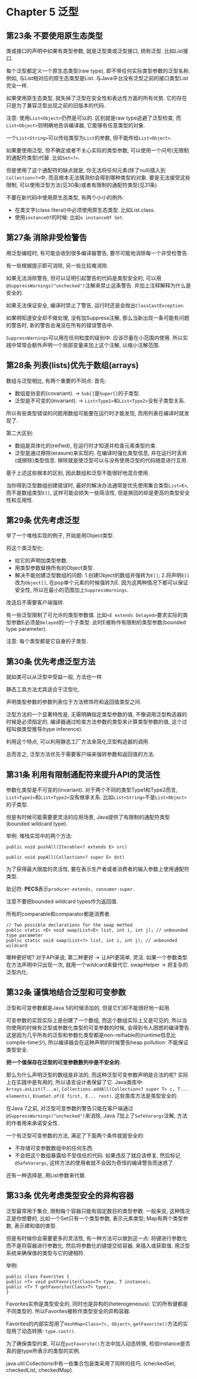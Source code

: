 # Chapter 5 泛型

## 第23条 不要使用原生态类型
类或接口的声明中如果有类型参数, 就是泛型类或泛型接口, 统称泛型.
比如List<E>接口.

每个泛型都定义一个原生态类型(raw type), 即不带任何实际类型参数的泛型名称. 
例如, 与List<E>相对应的原生态类型是List. 与Java平台没有泛型之前的接口类型List完全一样.

如果使用原生态类型, 就失掉了泛型在安全性和表达性方面的所有优势. 它的存在只是为了兼容泛型出现之前的旧版本的代码.

注意: 使用`List<Object>`仍然是可以的.
区别就是raw type逃避了泛型检查, 而`List<Object>`则明确地告诉编译器, 它能够有任意类型的对象. 

一个`List<String>`可以传给类型为`List`的参数, 但不能传给`List<Object>`.

如果要使用泛型, 但不确定或者不关心实际的类型参数, 可以使用一个问号(无限制的通配符类型)代替. 比如`Set<?>`.

但是使用了这个通配符的缺点就是, 你无法将任何元素(除了null)插入到`Collection<?>`中, 而且根本无法猜测你会得到哪种类型的对象. 
要是无法接受这些限制, 可以使用泛型方法(见30条)或者有限制的通配符类型(见31条).

不要在新代码中使用原生态类型, 有两个小小的例外:
* 在类文字(class literal)中必须使用原生态类型. 比如List.class.
* 使用`instanceOf`的时候: 比如`o instanceOf Set`.


## 第27条 消除非受检警告
用泛型编程时, 有可能会收到很多编译器警告, 要尽可能地消除每一个非受检警告.

有一些根据提示即可消除, 另一些比较难消除.

如果无法消除警告, 但可以证明引起警告的代码是类型安全的, 可以用
`@SuppressWarnings("unchecked")`注解来禁止这条警告. 并加上注释解释为什么是安全的.

如果无法保证安全, 编译时禁止了警告, 运行时还是会抛出`ClassCastException`.

如果明知道安全却不做处理, 没有加Suppress注解, 那么当新出现一条可能有问题的警告时, 新的警告会淹没在所有的错误警告中.

`SuppressWarnings`可以用在任何粒度的级别中. 应该尽量在小范围内使用. 所以实践中常常会额外声明一个局部变量来加上这个注解, 以缩小注解范围.

## 第28条 列表(lists)优先于数组(arrays)
数组与泛型相比, 有两个重要的不同点:
首先:
* 数组是协变的(covariant). -> `Sub[]`是`Super[]`的子类型.
* 泛型是不可变的(invariant). -> `List<Type1>`和`List<Type2>`没有子类型关系.

所以有些类型错误的问题用数组可能要在运行时才能发现, 而用列表在编译时就发现了.

第二大区别:
* 数组是具体化的(reified), 在运行时才知道并检查元素类型约束.
* 泛型是通过擦除(erasure)来实现的. 在编译时强化类型信息, 并在运行时丢弃(或擦除)类型信息. 擦除就是使泛型可以与没有使用泛型的代码随意进行互用.

基于上述这些根本的区别, 因此数组和泛型不能很好地混合使用.

当你得到泛型数组创建错误时, 最好的解决办法通常是优先使用集合类型`List<E>`, 而不是数组类型`E[]`, 这样可能会损失一些简洁性, 但是换回的却是更高的类型安全性和互用性.


## 第29条 优先考虑泛型
举了一个堆栈实现的例子, 开始是用Object类型.

将这个类泛型化:
* 给它的声明加类型参数.
* 用类型参数替换所有的Object类型.
* 解决不能创建泛型数组的问题: 1.创建Object的数组并强转为`E[]`; 2.将声明`E[]`改为`Object[]`, 在pop单个元素的时候强转为E. 因为这两种情况下都可以保证安全性, 所以在最小的范围加上`SuppressWarnings`.

改造后不需要客户端强转.

有一些泛型限制了可允许的类型参数值. 比如`<E extends Delayed>`要求实际的类型参数E必须是`Delayed`的一个子类型. 
此时E被称作有限制的类型参数(bounded type parameter). 

注意: 每个类型都是它自身的子类型.


## 第30条 优先考虑泛型方法
就如类可以从泛型中受益一般, 方法也一样.

静态工具方法尤其适合于泛型化.

声明类型参数的参数列表位于方法修饰符和返回值类型之间.

泛型方法的一个显著特性是, 无需明确指定类型参数的值, 不像调用泛型构造器的时候是必须指定的. 
编译器通过检查方法参数的类型来计算类型参数的值, 这个过程叫做类型推导(type inference).

利用这个特点, 可以利用静态工厂方法来简化泛型构造器的调用.

总而言之, 泛型方法优先于需要客户端来强转参数和返回值的方法.

## 第31条 利用有限制通配符来提升API的灵活性
参数化类型是不可变的(invariant). 对于两个不同的类型Type1和Type2而言, `List<Type1>`和`List<Type2>`没有继承关系.
比如`List<String>`不是`List<Object>`的子类型.

但是有时候可能需要更灵活的应用场景, Java提供了有限制的通配符类型(bounded wildcard type).

举例: 堆栈实现中的两个方法:
```
public void pushAll(Iterable<? extends E> src)

public void popAll(Collection<? super E> dst)
```

为了获得最大限度的灵活性, 要在表示生产者或者消费者的输入参数上使用通配符类型.

助记符:
**PECS**表示`producer-extends, consumer-super`.

注意不要把bounded wildcard types作为返回值.

所有的comparable和comparator都是消费者.

```
// Two possible declarations for the swap method
public static <E> void swap(List<E> list, int i, int j); // unbounded type parameter
public static void swap(List<?> list, int i, int j); // unbounded wildcard

```
哪种更好呢? 对于API来说, 第二种更好 -> 让API更简单, 灵活. 
如果一个参数类型在方法声明中只出现一次, 就用一个wildcard来替代它.
swapHelper -> 把复杂的泛型内化.


## 第32条 谨慎地结合泛型和可变参数
泛型和可变参数都是Java 5的时候添加的, 但是它们却不能很好地一起用.

可变参数的实现实际上是创建了一个数组, 而这个数组实际上又是可见的, 所以当你使用的时候有泛型或参数化类型的可变参数的时候, 会得到令人困惑的编译警告.
这是因为几乎所有的泛型和参数化类型都是non-reifiable的(runtime信息比compile-time少),
所以编译器会在这种声明的时候警告heap pollution: 不能保证类型安全. 

**把一个值保存在泛型的可变参数数列中是不安全的.**

那么为什么声明泛型的数组是非法的, 而这种泛型可变参数声明是合法的呢? 实际上在实践中是有用的, 所以语言设计者保留了它.
Java类库中: `Arrays.asList(T...a)`, `Collections.addAll(Collection<? super T> c, T... elements)`, `EnumSet.of(E first, E... rest)`.
这些类库方法是类型安全的.

在Java 7之前, 对泛型可变参数的警告只能在客户端通过`@SuppressWarnings("unchecked")`来消除, 
Java 7加上了`SafeVarargs`注解, 方法的作者用来承诺安全性.

一个有泛型可变参数的方法, 满足了下面两个条件就是安全的:
* 不存储可变参数数组中的任何东西.
* 不会把这个数组暴露给不受信任的代码.
如果违反了就应该修复, 然后标记`@SafeVarargs`, 这样方法的使用者就不会因为奇怪的编译警告而迷惑了.

还有一种选择是, 用List参数来代替.

## 第33条 优先考虑类型安全的异构容器
泛型最常用于集合, 限制每个容器只能有固定数目的类型参数.
一般来说, 这种情况正是你想要的, 比如一个Set只有一个类型参数, 表示元素类型; Map有两个类型参数, 表示建和值的类型.

但是有时候你会需要更多的灵活性, 有一种方法可以做到这一点: 
将键进行参数化而不是将容器进行参数化. 然后将参数化的键提交给容器, 来插入或获取值. 用泛型系统来确保值的类型与它的键相符.

举例:
```
public class Favorites {
public <T> void putFavorite(Class<T> type, T instance);
public <T> T getFavorite(Class<T> type);
}
```

Favorites实例是类型安全的, 同时也是异构的(heterogeneous): 它的所有键都是不同类型的. 所以Favorites被称作类型安全的异构容器.

Favorites的内部实现用了`HashMap<Class<?>, Object>`, `getFavorite()`方法的实现用了动态转换: `type.cast()`.

为了确保类型约束, 可以在`putFavorite()`方法中加入动态转换, 检验instance是否真的是type所表示的类型的实例. 

java.util.Collections中有一些集合包装类采用了同样的技巧. (checkedSet, checkedList, checkedMap).
